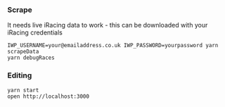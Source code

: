 ### Scrape

It needs live iRacing data to work - this can be downloaded with your iRacing credentials

```
IWP_USERNAME=your@emailaddress.co.uk IWP_PASSWORD=yourpassword yarn scrapeData
yarn debugRaces
```


### Editing

```
yarn start
open http://localhost:3000
```

